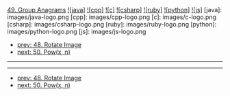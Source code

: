 [49. Group Anagrams](https://leetcode.com/problems/anagrams/)
[![java]](https://github.com/leetcode-study-group/leetcode-java-solutions/blob/master/049-anagrams.md)
[![cpp]](https://github.com/leetcode-study-group/leetcode-cpp-solutions/blob/master/049-anagrams.md)
[![c]](https://github.com/leetcode-study-group/leetcode-c-solutions/blob/master/049-anagrams.md)
[![csharp]](https://github.com/leetcode-study-group/leetcode-csharp-solutions/blob/master/049-anagrams.md)
[![ruby]](https://github.com/leetcode-study-group/leetcode-ruby-solutions/blob/master/049-anagrams.md)
[![python]](https://github.com/leetcode-study-group/leetcode-python-solutions/blob/master/049-anagrams.md)
[![js]](https://github.com/leetcode-study-group/leetcode-js-solutions/blob/master/049-anagrams.md)
[java]: images/java-logo.png
[cpp]: images/cpp-logo.png
[c]: images/c-logo.png
[csharp]: images/csharp-logo.png
[ruby]: images/ruby-logo.png
[python]: images/python-logo.png
[js]: images/js-logo.png

- [prev: 48. Rotate Image](048-rotate-image.md)
- [next: 50. Pow(x, n)](050-powx-n.md)

---


---

- [prev: 48. Rotate Image](048-rotate-image.md)
- [next: 50. Pow(x, n)](050-powx-n.md)
